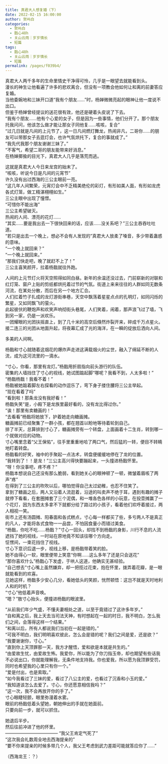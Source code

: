 ```yaml
---
title: 真君大人想复婚（下）
date: 2022-02-15 16:00:00
author: 贺屿白
categories: 
  - 贺屿白
  - 戬心48h
  - 关山云雨｜岁岁情长
  - 短篇
tags: 
  - 戬心48h
  - 关山云雨｜岁岁情长
  - 短篇
permalink: /pages/f039b4/
---
```

  
真君大人两千多年的生命里情史干净得可怜，几乎是一眼望去就能看到头。  
漫长的神生让他看遍了许多的悲欢离合，但没有一项教会他如何让和离的前妻答应复婚。  
当他委婉地和三妹开口道“我有个朋友……”时，杨婵微微亮起的眼神让他一度说不出口。  
但鉴于杨婵曾经提议的送花很有效，他还是硬着头皮说了下去。<!-- more -->  
“我有个朋友……他有个心爱的女子，但是因为一些事情，他们分开了。那个朋友托我问问，他该怎么做才能让那女子同他复……咳咳，复合”  
“过几日就是凡间的上元节了，这一日凡间燃灯舞龙，热闹非凡，二哥你……的朋友可以带那女子去逛灯会，也许气氛烘托下，复合的事就成了。”  
“我先代我那个朋友谢谢三妹了。”  
“不客气，希望二哥的朋友能带来好消息。”  
在杨婵揶揄的目光下，真君大人几乎是落荒而逃。  
  
这就是真君大人今日来龙宫的始末了。  
“咳咳，听说今日是凡间的元宵节”  
许久没有出过西海的三公主眼前一亮。  
“这几年人间繁荣，元宵灯会中不乏精美绝伦的彩灯，有形如美人面，有形如龙虎各式灯笼，做工精湛栩栩如生。”  
三公主眼中出现了憧憬。  
“可惜你不能出海”  
三公主希望破灭。  
热闹的人间、漂亮的花灯……  
“其实……要是我出去一下很快回来的话，应该……没关系吧？”三公主吞吞吐吐道。  
“若只是出去一个晚上，想必不会有人发现的”真君大人放柔了嗓音，多少带着蛊惑的意味。  
“一个晚上就回来？”  
“一个晚上就回来。”  
“那我们快走吧，晚了就赶不上了！”  
三公主喜笑颜开，拉着杨戬就往外跑。  

人间的上元节灯火将天空照得如同白昼。新年的余温还没过去，门前崭新的对联和红灯笼、窗户上贴的剪纸都烘托着过节的气氛。街道上来来往往的人群如同无数条河流，在某处分散，而后在另一个地方汇合。  
人们扛着竹子扎成的龙灯游街串巷，天空中飘荡着星星点点的孔明灯，如同闪烁的繁星，又如同飘飞的萤火。  
此起彼伏的鞭炮声和欢笑声响彻街头巷尾，人们笑着，闹着，那声浪飞过了墙，飞到另一家，仍是一派欢乐。  
一团耀眼的光团扶摇直上，到了几十米的高空后倏然炸裂开来，碎成千万点星火。  
接二连三的光团从地面升起，将夜幕汇成了光的海洋，在一瞬的绽放后洒向人间。  
  
多美的人间啊。  
  
杨戬和寸心就随着这烟花的爆炸声走进这满载烟火的尘世，融入了绵延不断的人流，成为这河流里的一滴水。  
  
“寸心，你看，那里有龙灯。”杨戬用折扇指向前头游行的队伍。  
密集的人墙挡住了寸心的视线，她试图踮起脚“哪呢？我看不到，人太多啦！”  
“杨戬杨戬！我看不着！”  
杨戬被她踮着脚左右探看的动作逗乐了，弯下身子搂住腰将三公主举起。  
“现在看着了吗”  
“看到啦！那条龙没有我好看！”  
杨戬失笑“是，小殿下是龙族里最好看的，没有龙比得过你。”  
“诶！那里有卖糖画的！”  
“去看看”杨戬将她放下，护着她走向糖画摊。  
糖画摊前已经聚集了一群小孩，都在翘首以盼地等待着轮到自己。  
排了半天，总算排到寸心了，糖画摊旁有一个转盘，上面画着十二生肖，转到哪一个就做对应的动物。  
寸心嘴里念着“父王保佑”，往手里重重地哈了两口气，然后猛的一转，便目不转睛地盯着转盘。  
杨戬看的好笑，袖中的手聚起一点法术，转盘便缓缓地停在了龙的位置。  
“我转到了！！是龙！”三公主高兴得快要蹦起来，一头撞进杨戬怀里。  
“呀！你没事吧，疼不疼？”  
杨戬本想说自己还没有那么脆弱，看到她关心的眼神顿了一顿，微皱着眉咳了两声“疼”  
在得到了三公主的吹吹以后，哪怕觉得自己太过幼稚，也忍不住笑了。  
拿到了糖画之后，两人又沿着人流逛着，沿途的叫卖声不绝于耳，遇到有趣的摊子就停下看看，在套圈摊套了三个泥偶，和一堆各色各样的小玩意，在投壶摊赢了一个花灯，因为东西太多拿不下就都分给了路过的小孩子，看着他们欢呼着接过，两人相视一笑。  
街市上还有汤圆摊、阳春面和各式糕点，寸心每一样都买了些，多亏两人不是真正的凡人，才能将各式食物一一品尝，不怕因食量小而错过美食。  
“杨戬，你吃不吃……杨戬？”寸心一回头，却找不到杨戬的身影，川行不息的人流遮挡了她的视线，一时站在原地竟不知该往哪个方向走。  
怔愣间，一束花挡住了视线。  
寸心下意识后退一步，视线上移，是杨戬带着笑的脸。  
她不由得心一软，眼里便带上笑意“你啊……这么多年了还是只会送花”  
“那你喜欢什么”杨戬心下发虚，于哄人这道，他确实无甚经验。  
“自己想去”寸心嘴上虽然嫌弃，却一把揽过花束，抱在怀里，拨弄着花瓣，是一眼就能看到的欢喜。  
见她这样，杨戬多少安心几分，看她低头的笑颜，恍然顿悟：这岂不就是天时地利人和的时机？  
“寸心”他低着声音唤。  
“嗯？”敖寸心抬头，便撞进杨戬的眼波里。  
  
“从前我们年少气盛，不懂夫妻相处之道，以至于竟错过了这许多年岁。”  
“自和离之后，我上天去当司法天神，有时想起在一起的时日，我不明白，怎么我们之间，会落得这样一个结果。”  
“和离以后，所有人都说我们当初在一起是错的。”  
“可我不明白，我们明明喜欢彼此，怎么会是错的呢？我们之间是爱，还是欲？”  
“我要谢谢你，寸心。”  
“直到你上天顶罪那一天，我方才醒悟，爱和欲是本就是共生的。”  
“由爱故生忧，由爱故生怖。我爱你，所以能为了你刀指玉帝，却也期望有些话我不必说出口，你就能理解我，无条件地支持我。你也爱我，所以愿为我顶罪受罚，同时也希望我的心里只有你一个。”  
“爱是付出，也是索取。”  
“如今我看过了三妹的爱，看过了八公主的爱，也看过了沉香和小玉的爱。”  
“我知道该怎么去爱了。寸心，你还愿意相信我吗？”  
“这一次，我不会再放开你的手了。”  
寸心眼睫轻颤，眼里弥漫着水雾。  
眼前的杨戬低着头望她，朝她伸出的手就在她面前。  
只要向前一步，就可以抓住。  
  
她退后半步。  
然后往前冲进了他的怀里。  
————————————
“我父王肯定气死了”  
“这次我会礼数周全地去西海提亲的”  
“要不你来提亲的时候多带几个人，我父王考虑到武力差距可能就答应你了……”  
  
（西海龙王：？）  
